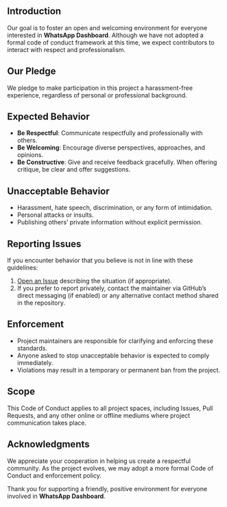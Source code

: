 ## Introduction

Our goal is to foster an open and welcoming environment for everyone interested in **WhatsApp Dashboard**. Although we have not adopted a formal code of conduct framework at this time, we expect contributors to interact with respect and professionalism.

## Our Pledge

We pledge to make participation in this project a harassment-free experience, regardless of personal or professional background.

## Expected Behavior

- **Be Respectful**: Communicate respectfully and professionally with others.
- **Be Welcoming**: Encourage diverse perspectives, approaches, and opinions.
- **Be Constructive**: Give and receive feedback gracefully. When offering critique, be clear and offer suggestions.

## Unacceptable Behavior

- Harassment, hate speech, discrimination, or any form of intimidation.
- Personal attacks or insults.
- Publishing others’ private information without explicit permission.

## Reporting Issues

If you encounter behavior that you believe is not in line with these guidelines:

1. [Open an Issue](../../issues) describing the situation (if appropriate).
2. If you prefer to report privately, contact the maintainer via GitHub’s direct messaging (if enabled) or any alternative contact method shared in the repository.

## Enforcement

- Project maintainers are responsible for clarifying and enforcing these standards.
- Anyone asked to stop unacceptable behavior is expected to comply immediately.
- Violations may result in a temporary or permanent ban from the project.

## Scope

This Code of Conduct applies to all project spaces, including Issues, Pull Requests, and any other online or offline mediums where project communication takes place.

## Acknowledgments

We appreciate your cooperation in helping us create a respectful community. As the project evolves, we may adopt a more formal Code of Conduct and enforcement policy.

Thank you for supporting a friendly, positive environment for everyone involved in **WhatsApp Dashboard**.
